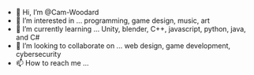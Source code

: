 - 👋 Hi, I’m @Cam-Woodard
- 👀 I’m interested in ... programming, game design, music, art
- 🌱 I’m currently learning ... Unity, blender, C++, javascript, python, java, and C#
- 💞️ I’m looking to collaborate on ... web design, game development, cybersecurity
- 📫 How to reach me ...

<!---
Cam-Woodard/Cam-Woodard is a ✨ special ✨ repository because its `README.md` (this file) appears on your GitHub profile.
You can click the Preview link to take a look at your changes.
--->
